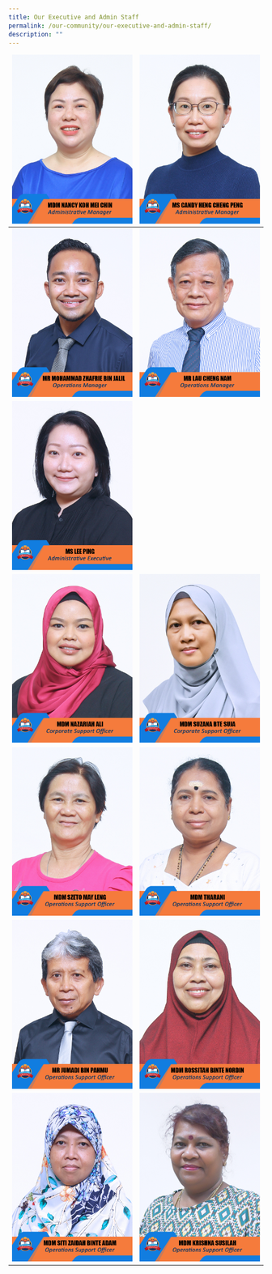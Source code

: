 ```yaml
---
title: Our Executive and Admin Staff
permalink: /our-community/our-executive-and-admin-staff/
description: ""
---
```

<table>
<thead>
  <tr>
    <td><img src="/images/EAS%20Staff/2023_mdm%20nancy%20koh%20mei%20chin.jpg"></td>
    <td><img src="/images/EAS%20Staff/2023_ms%20candy%20heng%20cheng%20peng.jpg"></td>
  </tr>
</thead>
<tbody>
  <tr>
    <td><img src="/images/EAS%20Staff/2023_mr%20mohammad%20zhafrie%20bin%20jalil-final.jpg"></td>
    <td><img src="/images/EAS%20Staff/2023_mr%20lau%20cheng%20nam.jpg"></td>
  </tr>
  <tr>
    <td><img src="/images/EAS%20Staff/2023_ms%20lee%20ping-final.jpg"></td>
    <td><img src=""></td>
  </tr>
  <tr>
    <td><img src="/images/EAS%20Staff/2023_mdm%20nazariah%20ali.jpg"></td>
    <td><img src="/images/EAS%20Staff/2023_mdm%20suzana%20bte%20suja.jpg"></td>
  </tr>
  <tr>
    <td><img src="/images/EAS%20Staff/2023_mdm%20szeto%20may%20leng.jpg"></td>
    <td><img src="/images/EAS%20Staff/2023_mdm%20tharani.jpg"></td>
  </tr>
  <tr>
  </tr><tr>
    <td><img src="/images/EAS%20Staff/2023_mr%20jumadi%20bin%20pahmu.jpg"></td>
    <td><img src="/images/EAS%20Staff/2023_mdm%20rossitah%20binte%20nordin.jpg"></td>
  </tr>
  <tr>
    <td><img src="/images/EAS%20Staff/2023_mdm%20siti%20zaidah%20binte%20adam.jpg"></td>
    <td><img src="/images/EAS%20Staff/2023_mdm%20krishna%20susilah.jpg"></td>
  </tr>  
</tbody>
</table>